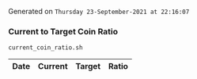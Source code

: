 Generated on `Thursday 23-September-2021 at 22:16:07`

### Current to Target Coin Ratio
`current_coin_ratio.sh`

Date|Current|Target|Ratio
---|---|---|---
